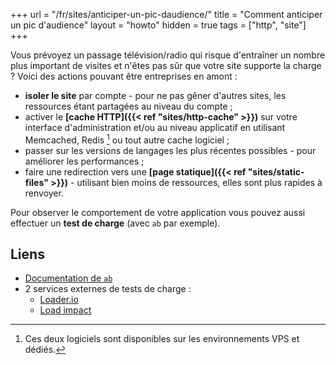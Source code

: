 +++
url = "/fr/sites/anticiper-un-pic-daudience/"
title = "Comment anticiper un pic d'audience"
layout = "howto"
hidden = true
tags = ["http", "site"]
+++

Vous prévoyez un passage télévision/radio qui risque d'entraîner un nombre plus important de visites et n'êtes pas sûr que votre site supporte la charge ? Voici des actions pouvant être entreprises en amont :

- **isoler le site** par compte - pour ne pas gêner d'autres sites, les ressources étant partagées au niveau du compte ;
- activer le **[cache HTTP]({{< ref "sites/http-cache" >}})** sur votre interface d'administration et/ou au niveau applicatif en utilisant Memcached, Redis [^1] ou tout autre cache logiciel ;
- passer sur les versions de langages les plus récentes possibles  - pour améliorer les performances ;
- faire une redirection vers une **[page statique]({{< ref "sites/static-files" >}})** - utilisant bien moins de ressources, elles sont plus rapides à renvoyer.

Pour observer le comportement de votre application vous pouvez aussi effectuer un **test de charge** (avec `ab` par exemple).

## Liens

- [Documentation de `ab`](https://httpd.apache.org/docs/2.4/programs/ab.html)
- 2 services externes de tests de charge :
    - [Loader.io](https://loader.io/)
    - [Load impact](https://loadimpact.com/)

[^1]: Ces deux logiciels sont disponibles sur les environnements VPS et dédiés.

